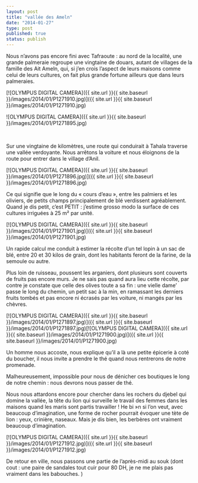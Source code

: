 ```yaml
---
layout: post
title: "vallée des Ameln"
date: "2014-01-27"
type: post
published: true
status: publish
---
```


Nous n’avons pas encore fini avec Tafraoute : au nord de la localité, une grande palmeraie regroupe une vingtaine de douars, autant de villages de la famille des Ait Ameln, qui, si j’en crois l’aspect de leurs maisons comme celui de leurs cultures, on fait plus grande fortune ailleurs que dans leurs palmeraies.

[![OLYMPUS DIGITAL CAMERA]({{ site.url }}{{ site.baseurl }}/images/2014/01/P1271910.jpg)]({{ site.url }}{{ site.baseurl }}/images/2014/01/P1271910.jpg)

![OLYMPUS DIGITAL CAMERA]({{ site.url }}{{ site.baseurl }}/images/2014/01/P1271895.jpg)

 

Sur une vingtaine de kilomètres, une route qui conduirait à Tahala traverse une vallée verdoyante. Nous arrêtons la voiture et nous éloignons de la route pour entrer dans le village d’Anil.

[![OLYMPUS DIGITAL CAMERA]({{ site.url }}{{ site.baseurl }}/images/2014/01/P1271896.jpg)]({{ site.url }}{{ site.baseurl }}/images/2014/01/P1271896.jpg)

 

Ce qui signifie que le long du « cours d’eau », entre les palmiers et les oliviers, de petits champs principalement de blé verdissent agréablement. Quand je dis petit, c’est PETIT : j’estime grosso modo la surface de ces cultures irriguées à 25 m² par unité.

[![OLYMPUS DIGITAL CAMERA]({{ site.url }}{{ site.baseurl }}/images/2014/01/P1271901.jpg)]({{ site.url }}{{ site.baseurl }}/images/2014/01/P1271901.jpg)

Un rapide calcul me conduit à estimer la récolte d’un tel lopin à un sac de blé, entre 20 et 30 kilos de grain, dont les habitants feront de la farine, de la semoule ou autre.

Plus loin de ruisseau, poussent les arganiers, dont plusieurs sont couverts de fruits pas encore murs. Je ne sais pas quand aura lieu cette récolte, par contre je constate que celle des olives toute a sa fin : une vielle dame’ passe le long du chemin, un petit sac à la min, en ramassant les derniers fruits tombés et pas encore ni écrasés par les voiture, ni mangés par les chèvres.

[![OLYMPUS DIGITAL CAMERA]({{ site.url }}{{ site.baseurl }}/images/2014/01/P1271897.jpg)]({{ site.url }}{{ site.baseurl }}/images/2014/01/P1271897.jpg)[![OLYMPUS DIGITAL CAMERA]({{ site.url }}{{ site.baseurl }}/images/2014/01/P1271900.jpg)]({{ site.url }}{{ site.baseurl }}/images/2014/01/P1271900.jpg)

Un homme nous accoste, nous explique qu’il a là une petite épicerie à coté du boucher, il nous invite a prendre le thé quand nous rentrerons de notre promenade.

Malheureusement, impossible pour nous de dénicher ces boutiques le long de notre chemin : nous devrons nous passer de thé.

Nous nous attardons encore pour chercher dans les rochers du djebel qui domine la vallée, la tête du lion qui surveille le travail des femmes dans les maisons quand les maris sont partis travailler ! He bi »n si l’on veut, avec beaucoup d’imagination, une forme de rocher pourrait évoquer une tète de lion : yeux, crinière, naseaux. Mais je dis bien, les berbères ont vraiment beaucoup d’imagination.

[![OLYMPUS DIGITAL CAMERA]({{ site.url }}{{ site.baseurl }}/images/2014/01/P1271912.jpg)]({{ site.url }}{{ site.baseurl }}/images/2014/01/P1271912.jpg)

De retour en ville, nous passons une partie de l’après-midi au souk (dont cout : une paire de sandales tout cuir pour 80 DH, je ne me plais pas vraiment dans les babouches. )
